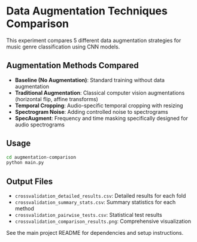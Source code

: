 # Data Augmentation Techniques Comparison

This experiment compares 5 different data augmentation strategies for music genre classification using CNN models.

## Augmentation Methods Compared

- **Baseline (No Augmentation)**: Standard training without data augmentation
- **Traditional Augmentation**: Classical computer vision augmentations (horizontal flip, affine transforms)
- **Temporal Cropping**: Audio-specific temporal cropping with resizing
- **Spectrogram Noise**: Adding controlled noise to spectrograms
- **SpecAugment**: Frequency and time masking specifically designed for audio spectrograms

## Usage

```bash
cd augmentation-comparison
python main.py
```

## Output Files

- `crossvalidation_detailed_results.csv`: Detailed results for each fold
- `crossvalidation_summary_stats.csv`: Summary statistics for each method
- `crossvalidation_pairwise_tests.csv`: Statistical test results
- `crossvalidation_comparison_results.png`: Comprehensive visualization


See the main project README for dependencies and setup instructions.